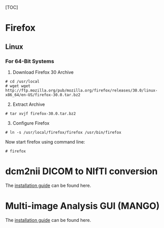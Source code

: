 [TOC]

# Firefox
## Linux 
### For 64-Bit Systems

1. Download Firefox 30 Archive
```
# cd /usr/local
# wget wget http://ftp.mozilla.org/pub/mozilla.org/firefox/releases/30.0/linux-x86_64/en-US/firefox-30.0.tar.bz2
```
2. Extract Archive

```
# tar xvjf firefox-30.0.tar.bz2
```

3. Configure Firefox

```
# ln -s /usr/local/firefox/firefox /usr/bin/firefox
```

Now start firefox using command line:

```
# firefox
```

# dcm2nii DICOM to NIfTI conversion

The [installation guide](http://www.mccauslandcenter.sc.edu/mricro/mricron/install.html) can be found here.

# Multi-image Analysis GUI (MANGO)

The [installation guide](http://ric.uthscsa.edu/mango/mango.html) can be found here.




